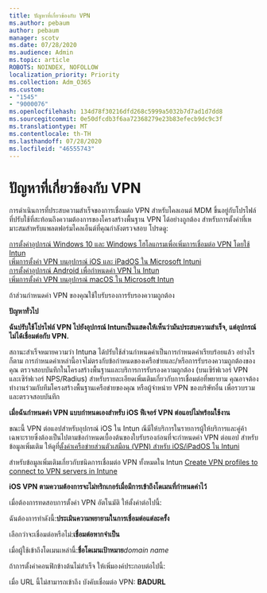 ```yaml
---
title: ปัญหาที่เกี่ยวข้องกับ VPN
ms.author: pebaum
author: pebaum
manager: scotv
ms.date: 07/28/2020
ms.audience: Admin
ms.topic: article
ROBOTS: NOINDEX, NOFOLLOW
localization_priority: Priority
ms.collection: Adm_O365
ms.custom:
- "1545"
- "9000076"
ms.openlocfilehash: 134d78f30216dfd268c5999a5032b7d7ad1d7dd8
ms.sourcegitcommit: 0e50dfcdb3f6aa72368279e23b83efecb9dc9c3f
ms.translationtype: MT
ms.contentlocale: th-TH
ms.lasthandoff: 07/28/2020
ms.locfileid: "46555743"
---
```

# <a name="vpn-related-issues"></a>ปัญหาที่เกี่ยวข้องกับ VPN

การดําเนินการที่ประสบความสําเร็จของการเชื่อมต่อ VPN สําหรับไคลเอนต์ MDM ขึ้นอยู่กับโปรไฟล์ที่ปรับใช้ที่สะท้อนถึงความต้องการของโครงสร้างพื้นฐาน VPN ได้อย่างถูกต้อง สําหรับการตั้งค่าที่เหมาะสมสําหรับแพลตฟอร์มไคลเอ็นต์ที่คุณกําลังตรวจสอบ โปรดดู: 

[การตั้งค่าอุปกรณ์ Windows 10 และ Windows โฮโลแกรมเพื่อเพิ่มการเชื่อมต่อ VPN โดยใช้ Intun](https://docs.microsoft.com/intune/vpn-settings-windows-10)  
[เพิ่มการตั้งค่า VPN บนอุปกรณ์ iOS และ iPadOS ใน Microsoft Intuni](https://docs.microsoft.com/intune/vpn-settings-ios)  
[การตั้งค่าอุปกรณ์ Android เพื่อกําหนดค่า VPN ใน Intun](https://docs.microsoft.com/intune/vpn-settings-android)  
[เพิ่มการตั้งค่า VPN บนอุปกรณ์ macOS ใน Microsoft Intun](https://docs.microsoft.com/mem/intune/configuration/vpn-settings-macos)

ถ้าส่วนกําหนดค่า VPN ของคุณใช้ใบรับรองการรับรองความถูกต้อง

**ปัญหาทั่วไป**

**ฉันปรับใช้โปรไฟล์ VPN ไปยังอุปกรณ์ Intunเป็นแสดงให้เห็นว่ามันประสบความสําเร็จ, แต่อุปกรณ์ไม่ได้เชื่อมต่อกับ VPN.**

สถานะสําเร็จหมายความว่า Intuna ได้ปรับใช้ส่วนกําหนดค่าเป็นการกําหนดค่าเรียบร้อยแล้ว อย่างไรก็ตาม การกําหนดค่าเหล่านี้อาจไม่ตรงกับข้อกําหนดของเครือข่ายและ/หรือการรับรองความถูกต้องของคุณ ตรวจสอบบันทึกในโครงสร้างพื้นฐานและบริการการรับรองความถูกต้อง (บนเซิร์ฟเวอร์ VPN และเซิร์ฟเวอร์ NPS/Radius) สําหรับรายละเอียดเพิ่มเติมเกี่ยวกับการเชื่อมต่อที่พยายาม คุณอาจต้องทํางานร่วมกับทีมโครงสร้างพื้นฐานเครือข่ายของคุณ หรือผู้จําหน่าย VPN ของบริษัทอื่น เพื่อรวบรวมและตรวจสอบบันทึก

**เมื่อฉันกําหนดค่า VPN แบบกําหนดเองสําหรับ iOS ฟีเจอร์ VPN ต่อแอปไม่พร้อมใช้งาน**

ขณะนี้ VPN ต่อแอปสําหรับอุปกรณ์ iOS ใน Intun ณีมีให้บริการในรายการผู้ให้บริการและคู่ค้าเฉพาะรายซึ่งต้องเป็นไปตามข้อกําหนดเบื้องต้นของใบรับรองก่อนที่จะกําหนดค่า VPN ต่อแอป สําหรับข้อมูลเพิ่มเติม ให้ดูที่[ตั้งค่าเครือข่ายส่วนตัวเสมือน (VPN) สําหรับ iOS/iPadOS ใน Intuni](https://docs.microsoft.com/intune/vpn-setting-configure-per-app) 

สําหรับข้อมูลเพิ่มเติมเกี่ยวกับชนิดการเชื่อมต่อ VPN ทั้งหมดใน Intun [Create VPN profiles to connect to VPN servers in Intune](https://docs.microsoft.com/intune/vpn-settings-configure)  

**iOS VPN ตามความต้องการจะไม่ทริกเกอร์เมื่อมีการเข้าถึงโดเมนที่กําหนดค่าไว้**

เมื่อต้องการทดสอบการตั้งค่า VPN อัตโนมัติ ให้ตั้งค่าต่อไปนี้:

ฉันต้องการทําดังนี้:**ประเมินความพยายามในการเชื่อมต่อแต่ละครั้ง** 

เลือกว่าจะเชื่อมต่อหรือไม่:**เชื่อมต่อหากจําเป็น**

เมื่อผู้ใช้เข้าถึงโดเมนเหล่านี้:**ชื่อโดเมนเป้าหมาย***domain name*

ถ้าการตั้งค่าคอนฟิกข้างต้นไม่สําเร็จ ให้เพิ่มองค์ประกอบต่อไปนี้:

เมื่อ URL นี้ไม่สามารถเข้าถึง บังคับเชื่อมต่อ VPN: **BADURL**